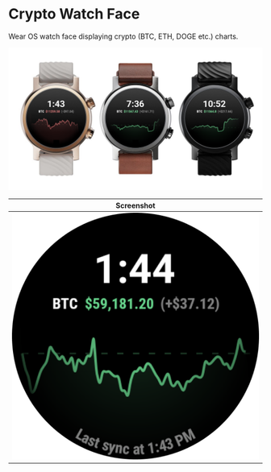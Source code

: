 # Crypto Watch Face
Wear OS watch face displaying crypto (BTC, ETH, DOGE etc.) charts.

![](https://raw.githubusercontent.com/bartaxyz/crypto-watch-face/main/assets/mockup.png)



| Screenshot |
| --- |
| ![](https://raw.githubusercontent.com/bartaxyz/crypto-watch-face/main/assets/crypto-watch-face-screenshot.png) |

